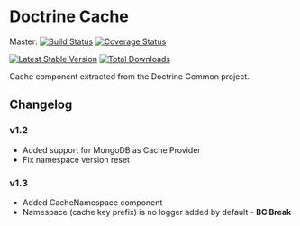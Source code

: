 # Doctrine Cache

Master: [![Build Status](https://secure.travis-ci.org/doctrine/cache.png?branch=master)](http://travis-ci.org/doctrine/cache) [![Coverage Status](https://coveralls.io/repos/doctrine/cache/badge.png?branch=master)](https://coveralls.io/r/doctrine/cache?branch=master)

[![Latest Stable Version](https://poser.pugx.org/doctrine/cache/v/stable.png)](https://packagist.org/packages/doctrine/cache) [![Total Downloads](https://poser.pugx.org/doctrine/cache/downloads.png)](https://packagist.org/packages/doctrine/cache)

Cache component extracted from the Doctrine Common project.

## Changelog

### v1.2

* Added support for MongoDB as Cache Provider
* Fix namespace version reset

### v1.3

* Added CacheNamespace component
* Namespace (cache key prefix) is no logger added by default - **BC Break**